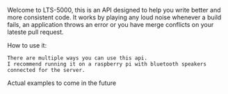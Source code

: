 Welcome to LTS-5000, this is an API designed to help you write better and more consistent code.
It works by playing any loud noise whenever a build fails, an application throws an error or you have merge conflicts on your lateste pull request.


How to use it:

    There are multiple ways you can use this api.
    I recommend running it on a raspberry pi with bluetooth speakers connected for the server.


Actual examples to come in the future